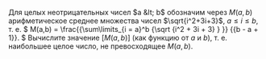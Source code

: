 Для целых неотрицательных чисел $a &lt; b$ обозначим через $M(a,b)$ 
арифметическое среднее множества чисел $\sqrt{i^2+3i+3}$, $a\leq i\leq b$, т. е. 
$
M(a,b) = \frac{{\sum\limits_{i = a}^b {\sqrt {i^2  + 3i + 3} } }}
{{b - a + 1}}.
$
Вычислите значение $[M(a,b)]$ (как функцию от $a$ и $b$), т. е. наибольшее целое число, не превосходящее $M(a,b)$.